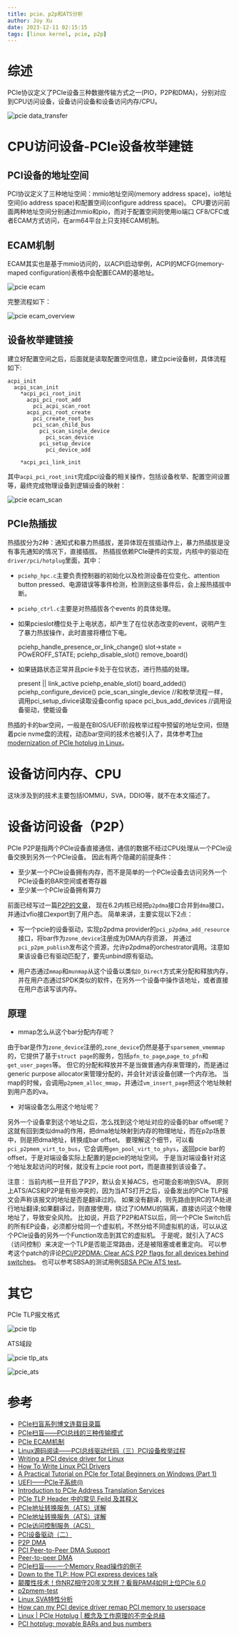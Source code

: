 ```yaml
---
title: pcie、p2p和ATS分析
author: Joy Xu
date: 2023-12-11 02:15:15
tags: [linux kernel, pcie, p2p]
---
```


# 综述

PCIe协议定义了PCIe设备三种数据传输方式之一(PIO，P2P和DMA)，分别对应到CPU访问设备，设备访问设备和设备访问内存/CPU。

![pcie data_transfer](/images/pcie_data_transfer.png)

# CPU访问设备-PCIe设备枚举建链

## PCI设备的地址空间

PCI协议定义了三种地址空间：mmio地址空间(memory address space)，io地址空间(io address space)和配置空间(configure address space)。
CPU要访问前面两种地址空间分别通过mmio和pio，而对于配置空间则使用io端口 CF8/CFC或者ECAM方式访问，在arm64平台上只支持ECAM机制。

## ECAM机制

ECAM其实也是基于mmio访问的，以ACPI启动举例，ACPI的MCFG(memory-maped configuration)表格中会配置ECAM的基地址。

![pcie ecam](/images/pcie_ecam_mcfg.png)

完整流程如下：

![pcie ecam_overview](/images/pcie_ecam_overview.png)

## 设备枚举建链接

建立好配置空间之后，后面就是读取配置空间信息，建立pcie设备树，具体流程如下:

	acpi_init
	  acpi_scan_init
	    *acpi_pci_root_init
	      acpi_pci_root_add
	        pci_acpi_scan_root
		  acpi_pci_root_create
		    pci_create_root_bus
		    pci_scan_child_bus
		      pci_scan_single_device
		        pci_scan_device
			  pci_setup_device
		        pci_device_add

	    *acpi_pci_link_init

其中`acpi_pci_root_init`完成pci设备的相关操作，包括设备枚举、配置空间设置等，最终完成物理设备到逻辑设备的映射：

![pcie ecam_scan](/images/pcie_ecam_scan.png)

## PCIe热插拔

热插拔分为2种：通知式和暴力热插拔，差异体现在拔插动作上，暴力热插拔是没有事先通知的情况下，直接插拔。
热插拔依赖PCIe硬件的实现，内核中的驱动在`driver/pci/hotplug`里面，其中：

* `pciehp_hpc.c`主要负责控制器的初始化以及检测设备在位变化、attention button pressed、电源错误等事件检测，检测到这些事件后，会上报热插拔中断。
* `pciehp_ctrl.c`主要是对热插拔各个events 的具体处理。

* 如果pcieslot槽位处于上电状态，却产生了在位状态改变的event，说明产生了暴力热拔操作，此时直接将槽位下电。

	pciehp_handle_presence_or_link_change()
		slot->state = POwEROFF_STATE;
		pciehp_disable_slot()
			remove_board()

* 如果链路状态正常并且pcie卡处于在位状态，进行热插的处理。			

	present || link_active
		pciehp_enable_slot()
			board_added()
				pciehp_configure_device()
					pcie_scan_single_device //和枚举流程一样，调用pci_setup_divice读取设备config space
					pci_bus_add_devices //调用设备驱动，使能设备

热插的卡的bar空间，一般是在BIOS/UEFI阶段枚举过程中预留的地址空间，但随着pcie nvme盘的流程，动态bar空间的技术也被引入了，具体参考[The modernization of PCIe hotplug in Linux](https://lwn.net/Articles/767885/)。

# 设备访问内存、CPU

这块涉及到的技术主要包括IOMMU，SVA，DDIO等，就不在本文描述了。

# 设备访问设备（P2P）

PCIe P2P是指两个PCIe设备直接通信，通信的数据不经过CPU处理从一个PCIe设备交换到另外一个PCIe设备。
因此有两个隐藏的前提条件：

* 至少某一个PCIe设备拥有内存，而不是简单的一个PCIe设备去访问另外一个PCIe设备的BAR空间或者寄存器
* 至少某一个PCIe设备拥有算力

前面已经写过一篇[P2P的文章](https://joyxu.github.io/2022/07/19/p2p-dma%E6%8A%80%E6%9C%AF%E5%88%86%E6%9E%90%E6%80%BB%E7%BB%93/)，
现在6.2内核已经把`p2pdma`接口合并到`dma`接口，并通过vfio接口export到了用户态。
简单来讲，主要实现以下2点：

* 写一个pcie的设备驱动，实现p2pdma provider的`pci_p2pdma_add_resource`接口，将bar作为`zone_device`注册成为DMA内存资源，
并通过`pci_p2pm_publish`发布这个资源，允许p2pdma的orchestrator调用。注意如果该设备已有驱动匹配了，要先unbind原有驱动。

* 用户态通过`mmap`和`munmap`从这个设备以类似`O_Direct`方式来分配和释放内存，并在用户态通过SPDK类似的软件，在另外一个设备中操作该地址，或者直接在用户态读写该内存。

## 原理

* mmap怎么从这个bar分配内存呢？

由于bar是作为`zone_device`注册的,`zone_device`仍然是基于`sparsemem_vmemmap`的，它提供了基于`struct page`的服务，包括`pfn_to_page`,`page_to_pfn`和`get_user_pages`等。
但它的分配和释放并不是当做普通内存来管理的，而是通过generic purpose allocator来管理分配的，并会针对该设备创建一个内存池。
当map的时候，会调用`p2pmem_alloc_mmap`，并通过`vm_insert_page`把这个地址映射到用户态的va。

* 对端设备怎么用这个地址呢？

另外一个设备拿到这个地址之后，怎么找到这个地址对应的设备的bar offset呢？
这就有回到类似dma的作用，把dma地址映射到内存的物理地址，而在p2p场景中，则是把dma地址，转换成bar offset。
要理解这个细节，可以看`pci_p2pmem_virt_to_bus`，它会调用`gen_pool_virt_to_phys`，返回pcie bar的offset，于是对端设备实际上配置的是pcie的地址空间。
于是当对端设备针对这个地址发起访问的时候，就没有上pcie root port，而是直接到该设备了。

注意：
当前内核一旦开启了P2P，默认会关掉ACS，也可能会影响到SVA。
原则上ATS/ACS和P2P是有些冲突的，因为当ATS打开之后，设备发出的PCIe TLP报文会声称该报文的地址是否是翻译过的。
如果没有翻译，则先路由到RC的TA处进行地址翻译;如果翻译过，则直接使用，绕过了IOMMU的隔离，直接访问这个物理地址了，导致安全风险。
比如说，开启了P2P和ATS以后，同一个PCIe Switch后的所有EP设备，必须都分给同一个虚拟机，不然分给不同虚拟机的话，可以从这个PCIe设备的另外一个Function攻击到其它的虚拟机。
于是呢，就引入了ACS（访问控制）来决定一个TLP是否能正常路由，还是被阻塞或者重定向。
可以参考这个patch的评论[PCI/P2PDMA: Clear ACS P2P flags for all devices behind switches](https://patchwork.kernel.org/project/linux-pci/patch/20180312193525.2855-5-logang@deltatee.com/)。
也可以参考SBSA的测试用例[SBSA PCIe ATS test](https://github.com/ARM-software/sbsa-acs/issues/111)。

# 其它

PCIe TLP报文格式

![pcie tlp](/images/pcie_tlp.png)

ATS域段

![pcie tlp_ats](/images/pcie_tlp_ats.png)

![pcie_ats](/images/pcie_ats.png)

# 参考

* [PCIe扫盲系列博文连载目录篇](http://blog.chinaaet.com/justlxy/p/5100053328)
* [PCIe扫盲——PCI总线的三种传输模式](http://blog.chinaaet.com/justlxy/p/5100053095)
* [PCIe ECAM机制](https://blog.csdn.net/u013253075/article/details/130755162)
* [Linux源码阅读——PCI总线驱动代码（三）PCI设备枚举过程](https://blog.csdn.net/u013253075/article/details/123301127)
* [Writing a PCI device driver for Linux](https://olegkutkov.me/2021/01/07/writing-a-pci-device-driver-for-linux/)
* [How To Write Linux PCI Drivers](https://www.kernel.org/doc/html/latest/PCI/pci.html)
* [A Practical Tutorial on PCIe for Total Beginners on Windows (Part 1)](https://ctf.re/windows/kernel/pcie/tutorial/2023/02/14/pcie-part-1/)
* [UEFI——PCIe子系统(I)](https://blog.csdn.net/weixin_43921686/article/details/132136732)
* [Introduction to PCIe Address Translation Services](https://liujunming.top/2019/11/24/Introduction-to-PCIe-Address-Translation-Services/)
* [PCIe TLP Header 中的常见 Feild 及其释义](https://mangopapa.blog.csdn.net/article/details/128538065)
* [PCIe地址转换服务（ATS）详解](https://mangopapa.blog.csdn.net/article/details/120245027)
* [PCIe地址转换服务（ATS）详解](https://github.com/yakoye/PCIeDocs/blob/main/PCIe%E5%9C%B0%E5%9D%80%E8%BD%AC%E6%8D%A2%E6%9C%8D%E5%8A%A1%EF%BC%88ATS%EF%BC%89%E8%AF%A6%E8%A7%A3.md)
* [PCIe访问控制服务（ACS）](https://mangopapa.blog.csdn.net/article/details/120295827)
* [PCI设备驱动（二）](https://blog.csdn.net/21cnbao/article/details/105525581)
* [P2P DMA](https://zhuanlan.zhihu.com/p/664873131)
* [PCI Peer-to-Peer DMA Support](https://www.kernel.org/doc/html/next/driver-api/pci/p2pdma.html)
* [Peer-to-peer DMA](https://lwn.net/Articles/931668/)
* [PCIe扫盲——一个Memory Read操作的例子](http://blog.chinaaet.com/justlxy/p/5100053263)
* [Down to the TLP: How PCI express devices talk](https://xillybus.com/tutorials/pci-express-tlp-pcie-primer-tutorial-guide-1)
* [颠覆性技术！你NRZ相守20年又怎样？看我PAM4如何上位PCIe 6.0](https://mangopapa.blog.csdn.net/article/details/120775889)
* [p2pmem-test](https://github.com/sbates130272/p2pmem-test)
* [Linux SVA特性分析](https://blog.csdn.net/scarecrow_byr/article/details/100983619?ops_request_misc=%257B%2522request%255Fid%2522%253A%2522170263012016800180699660%2522%252C%2522scm%2522%253A%252220140713.130102334.pc%255Fblog.%2522%257D&request_id=170263012016800180699660&biz_id=0&utm_medium=distribute.pc_search_result.none-task-blog-2~blog~first_rank_ecpm_v1~rank_v31_ecpm-1-100983619-null-null.nonecase&utm_term=sva&spm=1018.2226.3001.4450)
* [How can my PCI device driver remap PCI memory to userspace](https://stackoverflow.com/questions/66893486/how-can-my-pci-device-driver-remap-pci-memory-to-userspace)
* [Linux | PCIe Hotplug | 概念及工作原理的不完全总结](https://blog.csdn.net/MissMango0820/article/details/128497422)
* [PCI hotplug: movable BARs and bus numbers](https://lpc.events/event/7/contributions/847/attachments/584/1035/lpc2020_sergmir.pdf)
